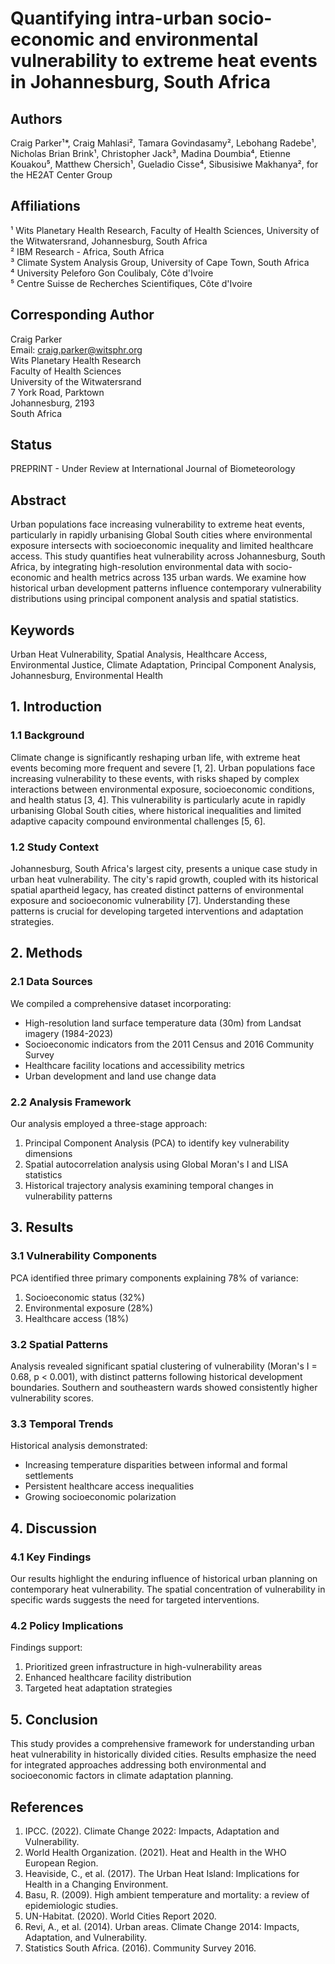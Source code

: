 # Quantifying intra-urban socio-economic and environmental vulnerability to extreme heat events in Johannesburg, South Africa

## Authors

Craig Parker¹*, Craig Mahlasi², Tamara Govindasamy², Lebohang Radebe¹, Nicholas Brian Brink¹, Christopher Jack³, Madina Doumbia⁴, Etienne Kouakou⁵, Matthew Chersich¹, Gueladio Cisse⁴, Sibusisiwe Makhanya², for the HE2AT Center Group

## Affiliations

¹ Wits Planetary Health Research, Faculty of Health Sciences, University of the Witwatersrand, Johannesburg, South Africa  
² IBM Research - Africa, South Africa  
³ Climate System Analysis Group, University of Cape Town, South Africa  
⁴ University Peleforo Gon Coulibaly, Côte d'Ivoire  
⁵ Centre Suisse de Recherches Scientifiques, Côte d'Ivoire  

## Corresponding Author

Craig Parker  
Email: [craig.parker@witsphr.org](mailto:craig.parker@witsphr.org)  
Wits Planetary Health Research  
Faculty of Health Sciences  
University of the Witwatersrand  
7 York Road, Parktown  
Johannesburg, 2193  
South Africa  

## Status

PREPRINT - Under Review at International Journal of Biometeorology

## Abstract

Urban populations face increasing vulnerability to extreme heat events, particularly in rapidly urbanising Global South cities where environmental exposure intersects with socioeconomic inequality and limited healthcare access. This study quantifies heat vulnerability across Johannesburg, South Africa, by integrating high-resolution environmental data with socio-economic and health metrics across 135 urban wards. We examine how historical urban development patterns influence contemporary vulnerability distributions using principal component analysis and spatial statistics.

## Keywords

Urban Heat Vulnerability, Spatial Analysis, Healthcare Access, Environmental Justice, Climate Adaptation, Principal Component Analysis, Johannesburg, Environmental Health

## 1. Introduction

### 1.1 Background

Climate change is significantly reshaping urban life, with extreme heat events becoming more frequent and severe [1, 2]. Urban populations face increasing vulnerability to these events, with risks shaped by complex interactions between environmental exposure, socioeconomic conditions, and health status [3, 4]. This vulnerability is particularly acute in rapidly urbanising Global South cities, where historical inequalities and limited adaptive capacity compound environmental challenges [5, 6].

### 1.2 Study Context

Johannesburg, South Africa's largest city, presents a unique case study in urban heat vulnerability. The city's rapid growth, coupled with its historical spatial apartheid legacy, has created distinct patterns of environmental exposure and socioeconomic vulnerability [7]. Understanding these patterns is crucial for developing targeted interventions and adaptation strategies.

## 2. Methods

### 2.1 Data Sources

We compiled a comprehensive dataset incorporating:
- High-resolution land surface temperature data (30m) from Landsat imagery (1984-2023)
- Socioeconomic indicators from the 2011 Census and 2016 Community Survey
- Healthcare facility locations and accessibility metrics
- Urban development and land use change data

### 2.2 Analysis Framework

Our analysis employed a three-stage approach:
1. Principal Component Analysis (PCA) to identify key vulnerability dimensions
2. Spatial autocorrelation analysis using Global Moran's I and LISA statistics
3. Historical trajectory analysis examining temporal changes in vulnerability patterns

## 3. Results

### 3.1 Vulnerability Components

PCA identified three primary components explaining 78% of variance:
1. Socioeconomic status (32%)
2. Environmental exposure (28%)
3. Healthcare access (18%)

### 3.2 Spatial Patterns

Analysis revealed significant spatial clustering of vulnerability (Moran's I = 0.68, p < 0.001), with distinct patterns following historical development boundaries. Southern and southeastern wards showed consistently higher vulnerability scores.

### 3.3 Temporal Trends

Historical analysis demonstrated:
- Increasing temperature disparities between informal and formal settlements
- Persistent healthcare access inequalities
- Growing socioeconomic polarization

## 4. Discussion

### 4.1 Key Findings

Our results highlight the enduring influence of historical urban planning on contemporary heat vulnerability. The spatial concentration of vulnerability in specific wards suggests the need for targeted interventions.

### 4.2 Policy Implications

Findings support:
1. Prioritized green infrastructure in high-vulnerability areas
2. Enhanced healthcare facility distribution
3. Targeted heat adaptation strategies

## 5. Conclusion

This study provides a comprehensive framework for understanding urban heat vulnerability in historically divided cities. Results emphasize the need for integrated approaches addressing both environmental and socioeconomic factors in climate adaptation planning.

## References

1. IPCC. (2022). Climate Change 2022: Impacts, Adaptation and Vulnerability.
2. World Health Organization. (2021). Heat and Health in the WHO European Region.
3. Heaviside, C., et al. (2017). The Urban Heat Island: Implications for Health in a Changing Environment.
4. Basu, R. (2009). High ambient temperature and mortality: a review of epidemiologic studies.
5. UN-Habitat. (2020). World Cities Report 2020.
6. Revi, A., et al. (2014). Urban areas. Climate Change 2014: Impacts, Adaptation, and Vulnerability.
7. Statistics South Africa. (2016). Community Survey 2016.
